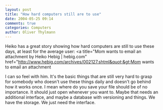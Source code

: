 ```yaml
---
layout: post
title: "How hard computers still are to use"
date: 2004-05-25 09:14
comments: true
categories: Computers
author: Oliver Thylmann
---
```



Heiko has a great story showing how hard computers are still to use these days, at least for the average user: &lt;a title=&quot;Mom wants to email an attachment by Heiko Hebig | hebig.com&quot; href=&quot;http://www.hebig.com/archives/002127.shtml&quot;&gt;Mom wants to email an attachment

I can so feel with him. It's the basic things that are still very hard to grasp for somebody who doesn't use these things daily and doesn't go behind how it works once. I mean where do you save your file should be of no importance. It should just open whenever you want to. Maybe that needs an additional interface, and maybe a database with versioning and things. We have the storage. We just need the interface.

